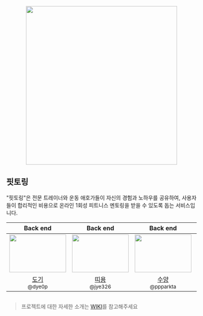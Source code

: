 <p align="center">
<img src="https://i.ibb.co/ZzWfDdnn/Chat-GPT-Image-Jul-10-2025-08-01-14-PM-Photoroom.png" width="400" height="420"/>
</p>

## 핏토링

"핏토링"은 전문 트레이너와 운동 애호가들이 자신의 경험과 노하우를 공유하여, 사용자들이 합리적인 비용으로 온라인 1회성 피트니스 멘토링을 받을 수 있도록 돕는 서비스입니다.

|Back end|Back end|Back end|Back end|Front end|Front end|Front end|
|:-:|:-:|:-:|:-:|:-:|:-:|:-:|
|<img src="https://avatars.githubusercontent.com/u/144249758?v=4" width="150" height="100"/>|<img src="https://avatars.githubusercontent.com/u/65019047?v=4" width="150" height="100"/>|<img src="https://avatars.githubusercontent.com/u/86940801?v=4" width="150" height="100"/>|<img src="https://avatars.githubusercontent.com/u/129609928?v=4" width="150" height="100"/>|<img src="https://avatars.githubusercontent.com/u/66080362?v=4" width="150" height="100"/>|<img src="https://avatars.githubusercontent.com/u/66900221?v=4" width="150" height="100"/>|<img src="https://avatars.githubusercontent.com/u/95863810?v=4" width="150" height="100"/>|
|[도기](https://github.com/dye0p)<br/><sub>@dye0p</sub>|[띠용](https://github.com/jye326)<br/><sub>@jye326</sub>|[수양](https://github.com/ppparkta)<br/><sub>@ppparkta</sub>|[프리](https://github.com/kimdevv)<br/><sub>@kimdevv</sub>|[데이지](https://github.com/kimyou1102)<br/><sub>@kimyou1102</sub>|[로건](https://github.com/dlsxjzld)<br/><sub>@dlsxjzld</sub>|[범태](https://github.com/Beomtae)<br/><sub>@Beomtae</sub>|

## 
> 프로젝트에 대한 자세한 소개는 [WIKI](https://github.com/woowacourse-teams/2025-Fit-toring/wiki)를 참고해주세요
